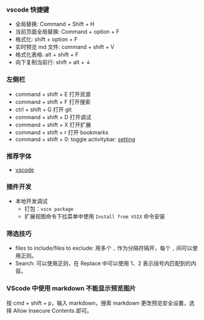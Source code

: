 <!--
abbrlink: ues1uzcj
-->

### vscode 快捷键

* 全局替换: Command + Shift + H
* 当前页面全局替换: Command + option + F
* 格式化: shift + option + F
* 实时预览 md 文件: command + shift + V
* 格式化表格: alt + shift + F
* 向下复制当前行: shift + alt + ↓

### 左侧栏

* command + shift + E 打开资源
* command + shift + F 打开搜索
* ctrl + shift + G 打开 git
* command + shift + D 打开调试
* command + shift + X 打开扩展
* command + shift + r 打开 bookmarks
* command + shift + 0: toggle activitybar: [setting](https://stackoverflow.com/questions/30878856/is-there-a-shortcut-to-hide-the-side-bar-in-visual-studio-code)

### 推荐字体

* [vscode](https://github.com/sdras/night-owl-vscode-theme)

### 插件开发

* 本地开发调试
  * 打包：`vsce package`
  * 扩展视图命令下拉菜单中使用 `Install from VSIX` 命令安装

### 筛选技巧

* files to include/files to exclude: 用多个 `,` 作为分隔符隔开，每个 `,` 间可以使用正则。
* Search: 可以使用正则，在 Replace 中可以使用 $1、$2 表示括号内匹配到的内容。

### VScode 中使用 markdown 不能显示预览图片

按 cmd + shift + p，输入 markdown，搜索 markdown 更改预览安全设置，选择 Allow Insecure Contents 即可。

